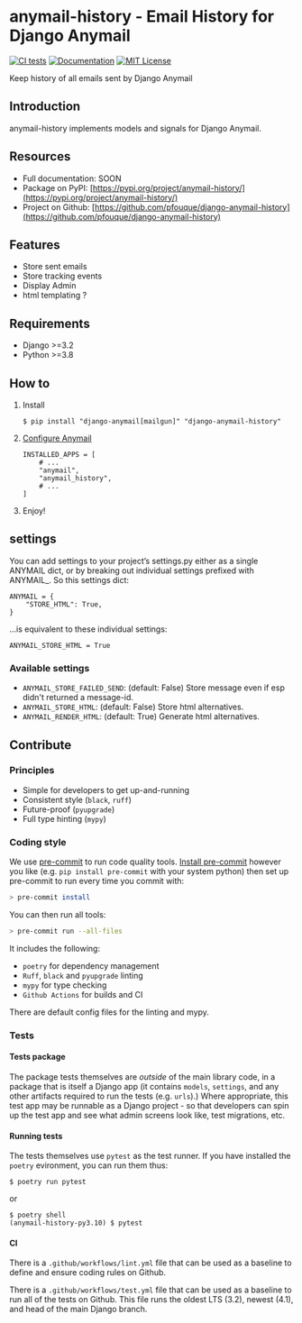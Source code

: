 # anymail-history - Email History for Django Anymail

[![CI tests](https://github.com/pfouque/django-anymail-history/actions/workflows/test.yml/badge.svg)](https://github.com/pfouque/django-anymail-history/actions/workflows/test.yml)
[![Documentation](https://img.shields.io/static/v1?label=Docs&message=READ&color=informational&style=plastic)](https://anymail-history.github.io/anymail-history/)
[![MIT License](https://img.shields.io/static/v1?label=License&message=MIT&color=informational&style=plastic)](https://github.com/pfouque/anymail-history/)

Keep history of all emails sent by Django Anymail

## Introduction

anymail-history implements models and signals for Django Anymail.

## Resources

-   Full documentation: SOON
-   Package on PyPI: [https://pypi.org/project/anymail-history/](https://pypi.org/project/anymail-history/)
-   Project on Github: [https://github.com/pfouque/django-anymail-history](https://github.com/pfouque/django-anymail-history)

## Features

-   Store sent emails
-   Store tracking events
-   Display Admin
-   html templating ?


## Requirements

-   Django >=3.2
-   Python >=3.8

## How to

1. Install
    ```
    $ pip install "django-anymail[mailgun]" "django-anymail-history"
    ```
2. [Configure Anymail](https://github.com/anymail/django-anymail/#anymail-1-2-3)
    ```
    INSTALLED_APPS = [
        # ...
        "anymail",
        "anymail_history",
        # ...
    ]
    ```
3. Enjoy!

## settings

You can add settings to your project’s settings.py either as a single ANYMAIL dict, or by breaking out individual settings prefixed with ANYMAIL_. So this settings dict:

```
ANYMAIL = {
    "STORE_HTML": True,
}
```
…is equivalent to these individual settings:

```
ANYMAIL_STORE_HTML = True
```

### Available settings

-   `ANYMAIL_STORE_FAILED_SEND`: (default: False) Store message even if esp didn't returned a message-id.
-   `ANYMAIL_STORE_HTML`: (default: False) Store html alternatives.
-   `ANYMAIL_RENDER_HTML`: (default: True) Generate html alternatives.

## Contribute

### Principles

-   Simple for developers to get up-and-running
-   Consistent style (`black`, `ruff`)
-   Future-proof (`pyupgrade`)
-   Full type hinting (`mypy`)

### Coding style

We use [pre-commit](https://pre-commit.com/) to run code quality tools.
[Install pre-commit](https://pre-commit.com/#install) however you like (e.g.
`pip install pre-commit` with your system python) then set up pre-commit to run every time you
commit with:

```bash
> pre-commit install
```

You can then run all tools:

```bash
> pre-commit run --all-files
```

It includes the following:

-   `poetry` for dependency management
-   `Ruff`, `black` and `pyupgrade` linting
-   `mypy` for type checking
-   `Github Actions` for builds and CI

There are default config files for the linting and mypy.

### Tests

#### Tests package

The package tests themselves are _outside_ of the main library code, in a package that is itself a
Django app (it contains `models`, `settings`, and any other artifacts required to run the tests
(e.g. `urls`).) Where appropriate, this test app may be runnable as a Django project - so that
developers can spin up the test app and see what admin screens look like, test migrations, etc.

#### Running tests

The tests themselves use `pytest` as the test runner. If you have installed the `poetry` evironment,
you can run them thus:

```
$ poetry run pytest
```

or

```
$ poetry shell
(anymail-history-py3.10) $ pytest
```

#### CI

There is a `.github/workflows/lint.yml` file that can be used as a baseline to define and ensure coding rules on Github.

There is a `.github/workflows/test.yml` file that can be used as a baseline to run all of the tests on Github. This file runs the oldest LTS (3.2), newest (4.1), and head of the main Django branch.
